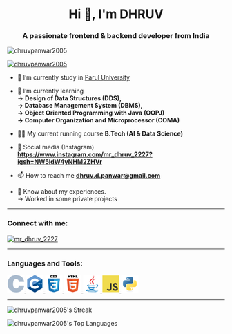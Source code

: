 <h1 align="center">Hi 👋, I'm DHRUV</h1>
<h3 align="center">A passionate frontend & backend developer from India</h3>

<p align="left"> <img src="https://komarev.com/ghpvc/?username=dhruvpanwar2005&label=Profile%20views&color=0e75b6&style=flat" alt="dhruvpanwar2005" /> </p>

<p align="left"> <a href="https://github.com/ryo-ma/github-profile-trophy"><img src="https://github-profile-trophy.vercel.app/?username=dhruvpanwar2005" alt="dhruvpanwar2005" /></a> </p>

- 📖 I’m currently study in [Parul University](https://www.paruluniversity.ac.in)

- 🌱 I’m currently learning<br> &rarr; **Design of Data Structures (DDS),<br>&rarr; Database Management System (DBMS),<br>&rarr; Object Oriented Programming with Java (OOPJ)<br>&rarr; Computer Organization and Microprocessor (COMA)**

- 👨‍💻 My current running course **B.Tech (AI & Data Science)**

- 💬 Social media (Instagram) **https://www.instagram.com/mr_dhruv_2227?igsh=NW5ldW4yNHM2ZHVr**

- 📫 How to reach me **dhruv.d.panwar@gmail.com**

- 📄 Know about my experiences.<br>
&rarr; Worked in some private projects
<hr>
<h3 align="left">Connect with me:</h3>
<p align="left">
<a href="https://instagram.com/mr_dhruv_2227" target="blank"><img align="center" src="https://raw.githubusercontent.com/rahuldkjain/github-profile-readme-generator/master/src/images/icons/Social/instagram.svg" alt="mr_dhruv_2227" height="30" width="40" /></a>
</p>
<hr>
<h3 align="left">Languages and Tools:</h3>
<p align="left"> <a href="https://www.cprogramming.com/" target="_blank" rel="noreferrer"> <img src="https://raw.githubusercontent.com/devicons/devicon/master/icons/c/c-original.svg" alt="c" width="40" height="40"/> </a> <a href="https://www.w3schools.com/cpp/" target="_blank" rel="noreferrer"> <img src="https://raw.githubusercontent.com/devicons/devicon/master/icons/cplusplus/cplusplus-original.svg" alt="cplusplus" width="40" height="40"/> </a> <a href="https://www.w3schools.com/css/" target="_blank" rel="noreferrer"> <img src="https://raw.githubusercontent.com/devicons/devicon/master/icons/css3/css3-original-wordmark.svg" alt="css3" width="40" height="40"/> </a> <a href="https://www.w3.org/html/" target="_blank" rel="noreferrer"> <img src="https://raw.githubusercontent.com/devicons/devicon/master/icons/html5/html5-original-wordmark.svg" alt="html5" width="40" height="40"/> </a> <a href="https://www.java.com" target="_blank" rel="noreferrer"> <img src="https://raw.githubusercontent.com/devicons/devicon/master/icons/java/java-original.svg" alt="java" width="40" height="40"/> </a> <a href="https://developer.mozilla.org/en-US/docs/Web/JavaScript" target="_blank" rel="noreferrer"> <img src="https://raw.githubusercontent.com/devicons/devicon/master/icons/javascript/javascript-original.svg" alt="javascript" width="40" height="40"/> </a> <a href="https://www.python.org" target="_blank" rel="noreferrer"> <img src="https://raw.githubusercontent.com/devicons/devicon/master/icons/python/python-original.svg" alt="python" width="40" height="40"/> </a> </p>
<hr>

![dhruvpanwar2005's Streak](https://github-readme-streak-stats.herokuapp.com/?user=dhruvpanwar2005&theme=vision-friendly-dark&hide_border=true)

![dhruvpanwar2005's Top Languages](https://github-readme-stats.vercel.app/api/top-langs/?username=dhruvpanwar2005&theme=vision-friendly-dark&show_icons=true&hide_border=true&layout=compact)

